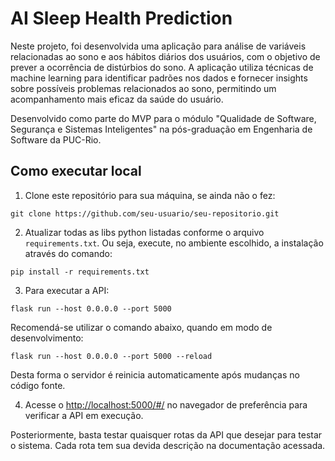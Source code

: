 # AI Sleep Health Prediction
Neste projeto, foi desenvolvida uma aplicação para análise de variáveis relacionadas ao sono e aos hábitos diários dos usuários, com o objetivo de prever a ocorrência de distúrbios do sono. A aplicação utiliza técnicas de machine learning para identificar padrões nos dados e fornecer insights sobre possíveis problemas relacionados ao sono, permitindo um acompanhamento mais eficaz da saúde do usuário.

Desenvolvido como parte do MVP para o módulo "Qualidade de Software, Segurança e Sistemas Inteligentes" na pós-graduação em Engenharia de Software da PUC-Rio.

## Como executar local

1. Clone este repositório para sua máquina, se ainda não o fez:
```
git clone https://github.com/seu-usuario/seu-repositorio.git
```

2. Atualizar todas as libs python listadas conforme o arquivo `requirements.txt`. Ou seja, execute, no ambiente escolhido, a instalação através do comando: 
```
pip install -r requirements.txt
```
3. Para executar a API: 
```
flask run --host 0.0.0.0 --port 5000
```

Recomendá-se utilizar o comando abaixo, quando em modo de desenvolvimento:
```
flask run --host 0.0.0.0 --port 5000 --reload
```
Desta forma o servidor é reinicia automaticamente após mudanças no código fonte.


4. Acesse o [http://localhost:5000/#/](http://localhost:5000/#/) no navegador de preferência para verificar a API em execução.

Posteriormente, basta testar quaisquer rotas da API que desejar para testar o sistema. Cada rota tem sua devida descrição na documentação acessada.
